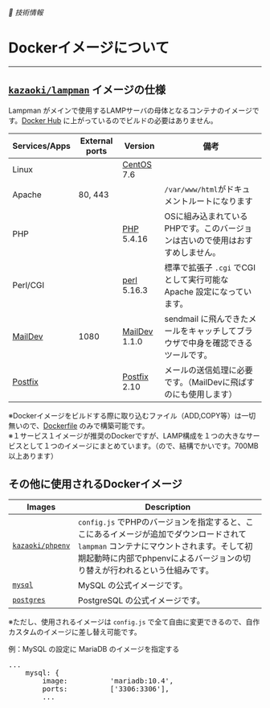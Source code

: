 ###### 🤖 技術情報

# Dockerイメージについて
----------------------------------------------------------------------

## [`kazaoki/lampman`](https://hub.docker.com/repository/docker/kazaoki/lampman) イメージの仕様

Lampman がメインで使用するLAMPサーバの母体となるコンテナのイメージです。[Docker Hub](https://hub.docker.com/repository/docker/kazaoki/lampman) に上がっているのでビルドの必要はありません。

| Services/Apps                               | External ports | Version                                             | 備考                                                        |
| ------------------------------------------- | -------------- | ----------------------------------------------------| ----------------------------------------------------------- |
| Linux                                       |                | [CentOS](https://www.centos.org/) 7.6               |                                                             |
| Apache                                      | 80, 443        |                                                     | `/var/www/html`がドキュメントルートになります                    |
| PHP                                         |                | [PHP](https://www.php.net/) 5.4.16                  | OSに組み込まれているPHPです。このバージョンは古いので使用はおすすめしません。 |
| Perl/CGI                                    |                | [perl](https://www.perl.org/) 5.16.3                | 標準で拡張子 `.cgi` でCGIとして実行可能な Apache 設定になっています。   |
| [MailDev](https://danfarrelly.nyc/MailDev/) | 1080           | [MailDev](https://github.com/maildev/maildev) 1.1.0 | sendmail に飛んできたメールをキャッチしてブラウザで中身を確認できるツールです。|
| [Postfix](http://www.postfix.org/)          |                | [Postfix](http://www.postfix.org/) 2.10             | メールの送信処理に必要です。（MailDevに飛ばすのにも使用します）     |

※Dockerイメージをビルドする際に取り込むファイル（ADD,COPY等）は一切無いので、[Dockerfile](https://hub.docker.com/r/kazaoki/lampman/dockerfile) のみで構築可能です。  
※１サービス１イメージが推奨のDockerですが、LAMP構成を１つの大きなサービスとして１つのイメージにまとめています。（ので、結構でかいです。700MB以上あります）

## その他に使用されるDockerイメージ

| Images                                                           | Description                                                    |
| -----------------------------------------------------------------| -------------------------------------------------------------- |
| [`kazaoki/phpenv`](https://hub.docker.com/r/kazaoki/phpenv/tags) | `config.js` でPHPのバージョンを指定すると、ここにあるイメージが追加でダウンロードされて `lampman` コンテナにマウントされます。そして初期起動時に内部でphpenvによるバージョンの切り替えが行われるという仕組みです。 |
| [`mysql`](https://hub.docker.com/_/mysql)                        | MySQL の公式イメージです。                                        |
| [`postgres`](https://hub.docker.com/_/postgres)                  | PostgreSQL の公式イメージです。                                   |

※ただし、使用されるイメージは `config.js` で全て自由に変更できるので、自作カスタムのイメージに差し替え可能です。

例：MySQL の設定に MariaDB のイメージを指定する
<pre class="cmd">
...
    mysql: {
        image:          'mariadb:10.4',
        ports:          ['3306:3306'],
        ...
</pre>
